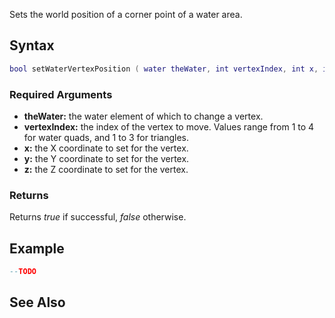 Sets the world position of a corner point of a water area.

Syntax
------

``` lua
bool setWaterVertexPosition ( water theWater, int vertexIndex, int x, int y, float z )
```

### Required Arguments

-   **theWater:** the water element of which to change a vertex.
-   **vertexIndex:** the index of the vertex to move. Values range from 1 to 4 for water quads, and 1 to 3 for triangles.
-   **x:** the X coordinate to set for the vertex.
-   **y:** the Y coordinate to set for the vertex.
-   **z:** the Z coordinate to set for the vertex.

### Returns

Returns *true* if successful, *false* otherwise.

Example
-------

``` lua
--TODO
```

See Also
--------
